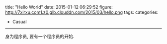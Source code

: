 title: "Hello World"
date: 2015-01-12 06:29:52
figure: http://7xirxu.com1.z0.glb.clouddn.com/2015/03/hello.png
tags:
categories:
- Casual
---


身为程序员, 要有一个程序员的开始.